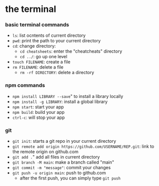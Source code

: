 # the terminal

### basic terminal commands

- `ls`: list ocntents of current directory
- `pwd`: print the path to your current directory
- `cd`: change directory:
  - `cd cheatsheets`: enter the "cheatcheats" directory
  - `cd ../`: go up one level
- `touch FILENAME`: create a file
- `rm FILENAME`: delete a file
  - `rm -rf DIRECTORY`: delete a directory

### npm commands
- `npm install LIBRARY --save`" to install a library locally
- `npm install -g LIBRARY`: install a global library
- `npm start`: start your app
- `npm build`: build your app
- `ctrl-c`: will stop your app

### git
- `git init`: starts a git repo in your current directory
- `git remote add origin https://github.com/USERNAME/REP.git`: link to the remote origin on github.com
- `git add .`" add all files in current directory
- `git branch -M main`: make a branch called "main"
- `git commit -m "message"`: commit your changes
- `git push -u origin main`: push to github.com
    - after the first push, you can simply type `git push`
